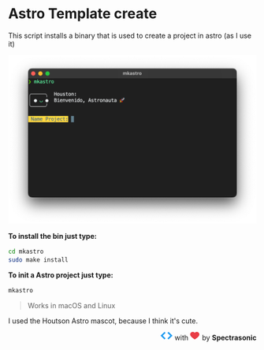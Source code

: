# Astro Template create

This script installs a binary that is used to create a project in astro (as I use it)

![terminal Screenshot](terminal.png)

**To install the bin just type:**

```sh
cd mkastro
sudo make install
```

**To init a Astro project just type:**

```sh
mkastro
```

> Works in macOS and Linux

I used the Houtson Astro mascot, because I think it's cute.

<p align='right'><img src='https://raw.githubusercontent.com/spectrasonic117/spectrasonic117/main/assets/dev.svg' width='25'> with <img src='https://raw.githubusercontent.com/spectrasonic117/spectrasonic117/main/assets/heart.svg' width='20'> by <strong>Spectrasonic</strong></p>
